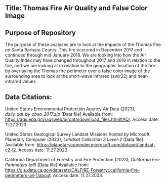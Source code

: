 ## Title: Thomas Fire Air Quality and False Color Image

## Purpose of Repository

The purpose of these analyses are to look at the impacts of the Thomas Fire on Santa Barbara County. This fire occurred in December 2017 and continued through mid January 2018. We are looking into how the Air Quality Index may have changed throughout 2017 and 2018 in relation to the fire, and we are looking at in relation to the geographic location of the fire by overlaying the Thomas fire perimeter over a false color image of the surrounding area to look at the short-wave infrared (swir22) and near-infrared values. 

## Data Citations: 

United States Environmental Protection Agency Air Data (2023), *daily_aqi_by_cbsa_2017.zip* [Data file] Available from: https://aqs.epa.gov/aqsweb/airdata/download_files.html#AQI. Access date: 11.27.2023. 

United States Geological Survey Landsat Missions hosted by Microsoft Planetary Computer (2023), *Landsat Collection 2 Level-2* [Data file] Available from: https://planetarycomputer.microsoft.com/dataset/landsat-c2-l2. Access date: 11.27.2023. 

California Department of Forestry and Fire Protection (2023), *California Fire Perimeters (all)* [Data file] Available from: https://gis.data.ca.gov/datasets/CALFIRE-Forestry::california-fire-perimeters-all-1/about. Access date: 11.27.2023. 
